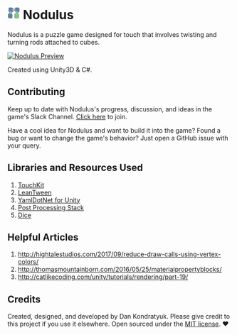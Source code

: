 # <img src="docs/logo/nodulus-logo-512.png" width="28"> Nodulus

Nodulus is a puzzle game designed for touch that involves twisting and turning rods attached to cubes.

[![Nodulus Preview](docs/gif/nodulus-gameplay-1.gif)](https://gfycat.com/PresentPeacefulHerring)

Created using Unity3D & C#.

## Contributing

Keep up to date with Nodulus's progress, discussion, and ideas in the game's Slack Channel. [Click here](https://slackin-nodulus.herokuapp.com/) to join.

Have a cool idea for Nodulus and want to build it into the game? Found a bug or want to change the game's behavior? Just open a GitHub issue with your query.

## Libraries and Resources Used

1. [TouchKit](https://github.com/prime31/TouchKit)
2. [LeanTween](https://www.assetstore.unity3d.com/en/#!/content/3595)
3. [YamlDotNet for Unity](https://www.assetstore.unity3d.com/en/#!/content/36292)
4. [Post Processing Stack](https://www.assetstore.unity3d.com/en/#!/content/83912)
5. [Dice](https://www.assetstore.unity3d.com/en/#!/content/26670)

## Helpful Articles

1. http://hightalestudios.com/2017/09/reduce-draw-calls-using-vertex-colors/
2. http://thomasmountainborn.com/2016/05/25/materialpropertyblocks/
3. http://catlikecoding.com/unity/tutorials/rendering/part-19/

## Credits
Created, designed, and developed by Dan Kondratyuk. Please give credit to this project if you use it elsewhere. Open sourced under the [MIT license](LICENSE.md). :heart:
